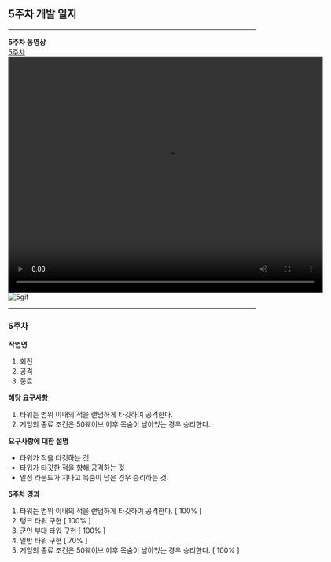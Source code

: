 
## 5주차 개발 일지
---

**5주차 동영상**
<br>
[5주차](files/5Week/RD_5Week.mp4)
<video controls width="640" height="480">
  <source src="files/4Week/RD_4Week.mp4" type="video/mp4">
  Sorry, your browser doesn't support embedded videos.
</video>
![5gif](https://user-images.githubusercontent.com/71679902/101379776-01500b80-38f8-11eb-9220-d993745883f9.gif)

---
### 5주차

**작업명**
1. 회전
2. 공격
3. 종료

**해당 요구사항**
1. 타워는 범위 이내의 적을 랜덤하게 타깃하여 공격한다.
2. 게임의 종료 조건은 50웨이브 이후 목숨이 남아있는 경우 승리한다.

**요구사항에 대한 설명**
- 타워가 적을 타깃하는 것
- 타워가 타깃한 적을 향해 공격하는 것
- 일정 라운드가 지나고 목숨이 남은 경우 승리하는 것.

**5주차 경과**

1. 타워는 범위 이내의 적을 랜덤하게 타깃하여 공격한다.  [ 100% ]
  1. 탱크 타워 구현 [ 100% ]
  2. 군인 부대 타워 구현  [ 100% ]
  3. 일반 타워 구현 [ 70% ]
2. 게임의 종료 조건은 50웨이브 이후 목숨이 남아있는 경우 승리한다. [ 100% ]
